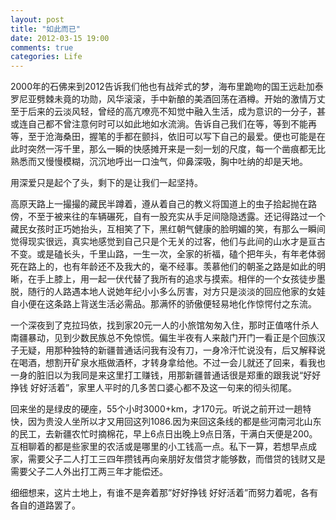 ```yaml
---
layout: post
title: "如此而已"
date: 2012-03-15 19:00
comments: true
categories: Life
---
```

 2000年的石佛来到2012告诉我们他也有战斧式的梦，海布里跪吻的国王远赴加泰罗尼亚劈棘未竟的功勋，风华滚滚，手中新酿的美酒回荡在酒樽。开始的激情万丈至于后来的云淡风轻，曾经的高亢嘹亮不知觉中融入生活，成为意识的一分子，甚或连自己都不曾注意何时可以如此地如水流淌。告诉自己我们在等，等到不能再等，至于沧海桑田，握笔的手都在颤抖，依旧可以写下自己的最爱。便也可能是在此时突然一泻千里，那么一瞬的快感摊开来是一刻一划的尺度，每一个凿痕都无比熟悉而又慢慢模糊，沉沉地呼出一口浊气，仰鼻深吸，胸中吐纳的却是天地。
 
 <!--more-->

用深爱只是起个了头，剩下的是让我们一起坚持。

高原天路上一撮撮的藏民半蹲着，遵从着自己的教义将国道上的虫子拾起抛在路傍，不至于被来往的车辆碾死，自有一股充实从手足间隐隐透露。还记得路过一个藏民女孩时正巧她抬头，互相笑了下，黑红朝气健康的脸明媚的笑，有那么一瞬间觉得现实很远，真实地感觉到自己只是个无关的过客，他们与此间的山水才是亘古不变。或是磕长头，千里山路，一生一次，全家的祈福，磕个把年头，有年老体弱死在路上的，也有年龄还不及我大的，毫不经事。羡慕他们的朝圣之路是如此的明晰，在手上膝上，用一起一伏代替了我所有的追求与摸索。相伴的一个女孩徒步墨脱，随行的人路遇本地人说她年纪小小多么厉害，对方只是淡淡的回应他家的女娃自小便在这条路上背送生活必需品。那满怀的骄傲便轻易地化作惊愕付之东流。

一个深夜到了克拉玛依，找到家20元一人的小旅馆匆匆入住，那时正值喀什杀人南疆暴动，见到少数民族总不免惊慌。偏生半夜有人来敲门开门一看正是个回族汉子无疑，用那种独特的新疆普通话问我有没有刀，一身冷汗忙说没有，后又解释说在喝酒，想割开矿泉水瓶做酒杯，才转身拿给他。不过一会儿就还了回来，看我也一身的脏旧以为我同是来这里打工赚钱，用那新疆普通话很是郑重的跟我说“好好挣钱 好好活着”，家里人平时的几多苦口婆心都不及这一句来的彻头彻尾。

回来坐的是绿皮的硬座，55个小时3000+km，才170元。听说之前开过一趟特快，因为贵没人坐所以才又用回这列1086.因为来回这条线的都是些河南河北山东的民工，去新疆农忙时摘棉花，早上6点日出晚上9点日落，干满白天便是200。互相聊着的都是些家里的农活或是哪里的小工钱高一点。私下一算，若想早点成家，需要父子二人打工三四年攒钱再向亲朋好友借贷才能够数，而借贷的钱财又是需要父子二人外出打工两三年才能偿还。

细细想来，这片土地上，有谁不是奔着那”好好挣钱 好好活着”而努力着呢，各有各自的道路罢了。